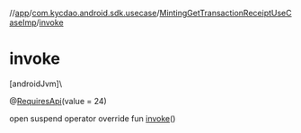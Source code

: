 //[app](../../../index.md)/[com.kycdao.android.sdk.usecase](../index.md)/[MintingGetTransactionReceiptUseCaseImp](index.md)/[invoke](invoke.md)

# invoke

[androidJvm]\

@[RequiresApi](https://developer.android.com/reference/kotlin/androidx/annotation/RequiresApi.html)(value = 24)

open suspend operator override fun [invoke](invoke.md)()
